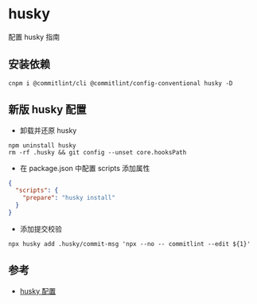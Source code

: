 # husky

配置 husky 指南

## 安装依赖

```
cnpm i @commitlint/cli @commitlint/config-conventional husky -D
```

## 新版 husky 配置

- 卸载并还原 husky

```shell
npm uninstall husky
rm -rf .husky && git config --unset core.hooksPath
```

- 在 package.json 中配置 scripts 添加属性

```json
{
  "scripts": {
    "prepare": "husky install"
  }
}
```

- 添加提交校验

```shell
npx husky add .husky/commit-msg 'npx --no -- commitlint --edit ${1}'
```

## 参考

- [husky 配置](https://blog.qbb.sh/post/2022/01/11/husky/)
